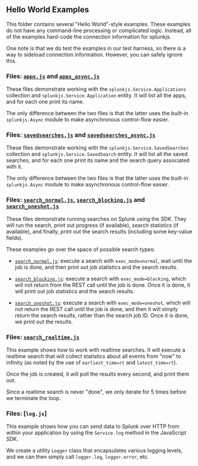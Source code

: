 ## Hello World Examples

This folder contains several "Hello World"-style examples. These examples do
not have any command-line processing or complicated logic. Instead, all
of the examples hard-code the connection information for splunkjs.

One note is that we do test the examples in our test harness, so there is
a way to sideload connection information. However, you can safely ignore this.

### Files: [`apps.js`] and [`apps_async.js`]

These files demonstrate working with the `splunkjs.Service.Applications` collection
and `splunkjs.Service.Application` entity. It will list all the apps, and for each
one print its name.

The only difference between the two files is that the latter uses the built-in
`splunkjs.Async` module to make asynchronous control-flow easier.

### Files: [`savedsearches.js`] and [`savedsearches_async.js`]

These files demonstrate working with the `splunkjs.Service.SavedSearches` collection
and `splunkjs.Service.SavedSearch` entity. It will list all the saved searches, and 
for each one print its name and the search query associated with it.

The only difference between the two files is that the latter uses the built-in
`splunkjs.Async` module to make asynchronous control-flow easier.

### Files: [`search_normal.js`], [`search_blocking.js`] and [`search_oneshot.js`]

These files demonstrate running searches on Splunk using the SDK. They will
run the search, print out progress (if available), search statistics 
(if available), and finally, print out the search results (including some
key-value fields).

These examples go over the space of possible search types:

* [`search_normal.js`]: execute a search with `exec_mode=normal`, wait untli the 
job is done, and then print out job statistics and the search results.

* [`search_blocking.js`]: execute a search with `exec_mode=blocking`, which will
not return from the REST call until the job is done. Once it is done, it will 
print out job statistics and the search results.

* [`search_oneshot.js`]: execute a search with `exec_mode=oneshot`, which will
not return the REST call until the job is done, and then it will simply return
the search results, rather than the search job ID. Once it is done, we print out
the results.

### Files: [`search_realtime.js`]

This example shows how to work with realtime searches. It will execute a realtime
search that will collect statistics about all events from "now" to infinity (as
noted by the use of `earliest_time=rt` and `latest_time=rt`).

Once the job is created, it will poll the results every second, and print them
out.

Since a realtime search is never "done", we only iterate for 5 times before
we terminate the loop.

### Files: [`log.js`]

This example shows how you can send data to Splunk over HTTP from within your 
application by using the `Service.log` method in the JavaScript SDK.

We create a utility `Logger` class that encapsulates various logging levels,
and we can then simply call `logger.log`, `logger.error`, etc.

[`apps.js`]:                https://github.com/splunk/splunk-sdk-javascript/tree/master/examples/node/helloworld/apps.js
[`apps_async.js`]:          https://github.com/splunk/splunk-sdk-javascript/tree/master/examples/node/helloworld/apps_async.js
[`savedsearches.js`]:       https://github.com/splunk/splunk-sdk-javascript/tree/master/examples/node/helloworld/savedsearches.js
[`savedsearches_async.js`]: https://github.com/splunk/splunk-sdk-javascript/tree/master/examples/node/helloworld/savedsearches_async.js
[`search_normal.js`]:       https://github.com/splunk/splunk-sdk-javascript/tree/master/examples/node/helloworld/search_normal.js
[`search_blocking.js`]:     https://github.com/splunk/splunk-sdk-javascript/tree/master/examples/node/helloworld/search_blocking.js
[`search_oneshot.js`]:      https://github.com/splunk/splunk-sdk-javascript/tree/master/examples/node/helloworld/search_oneshot.js
[`search_realtime.js`]:     https://github.com/splunk/splunk-sdk-javascript/tree/master/examples/node/helloworld/search_realtime.js